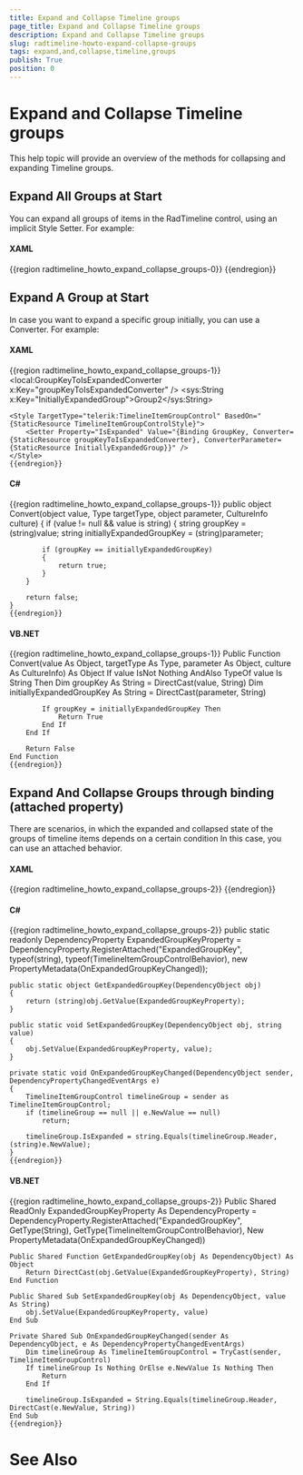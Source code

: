 ```yaml
---
title: Expand and Collapse Timeline groups
page_title: Expand and Collapse Timeline groups
description: Expand and Collapse Timeline groups
slug: radtimeline-howto-expand-collapse-groups
tags: expand,and,collapse,timeline,groups
publish: True
position: 0
---
```


# Expand and Collapse Timeline groups



This help topic will provide an overview of the methods for collapsing and expanding Timeline groups.
      

## Expand All Groups at Start

You can expand all groups of items in the RadTimeline
          control, using an implicit Style Setter. For example:
        

#### __XAML__

{{region radtimeline_howto_expand_collapse_groups-0}}
	<Style TargetType="telerik:TimelineItemGroupControl" BasedOn="{StaticResource TimelineItemGroupControlStyle}">
	    <Setter Property="IsExpanded" Value="True" />
	</Style>
	{{endregion}}



## Expand A Group at Start

In case you want to expand a specific group initially,
          you can use a Converter. For example:
        

#### __XAML__

{{region radtimeline_howto_expand_collapse_groups-1}}
	<local:GroupKeyToIsExpandedConverter x:Key="groupKeyToIsExpandedConverter" />
	<sys:String x:Key="InitiallyExpandedGroup">Group2</sys:String>
	
	<Style TargetType="telerik:TimelineItemGroupControl" BasedOn="{StaticResource TimelineItemGroupControlStyle}">
	    <Setter Property="IsExpanded" Value="{Binding GroupKey, Converter={StaticResource groupKeyToIsExpandedConverter}, ConverterParameter={StaticResource InitiallyExpandedGroup}}" />
	</Style>
	{{endregion}}



#### __C#__

{{region radtimeline_howto_expand_collapse_groups-1}}
	public object Convert(object value, Type targetType, object parameter, CultureInfo culture)
	{
	    if (value != null && value is string)
	    {
	        string groupKey = (string)value;
	        string initiallyExpandedGroupKey = (string)parameter;
	
	        if (groupKey == initiallyExpandedGroupKey)
	        {
	            return true;
	        }
	    }
	
	    return false;
	}
	{{endregion}}



#### __VB.NET__

{{region radtimeline_howto_expand_collapse_groups-1}}
	Public Function Convert(value As Object, targetType As Type, parameter As Object, culture As CultureInfo) As Object
		If value IsNot Nothing AndAlso TypeOf value Is String Then
			Dim groupKey As String = DirectCast(value, String)
			Dim initiallyExpandedGroupKey As String = DirectCast(parameter, String)
	
			If groupKey = initiallyExpandedGroupKey Then
				Return True
			End If
		End If
	
		Return False
	End Function
	{{endregion}}



## Expand And Collapse Groups through binding (attached property)

There are scenarios, in which the expanded and collapsed state of
          the groups of timeline items depends on a certain condition
          In this case, you can use an attached behavior.
        

#### __XAML__

{{region radtimeline_howto_expand_collapse_groups-2}}
	<Style TargetType="telerik:TimelineItemGroupControl" BasedOn="{StaticResource TimelineItemGroupControlStyle}">
	    <Setter Property="local:TimelineItemGroupControlBehavior.ExpandedGroupKey" Value="{Binding SelectedItem.Group, ElementName=RadTimeline1}" />
	    <Setter Property="telerik:AnimationManager.IsAnimationEnabled" Value="False" />
	</Style>
	{{endregion}}



#### __C#__

{{region radtimeline_howto_expand_collapse_groups-2}}
	public static readonly DependencyProperty ExpandedGroupKeyProperty = DependencyProperty.RegisterAttached("ExpandedGroupKey",
	    typeof(string), typeof(TimelineItemGroupControlBehavior), new PropertyMetadata(OnExpandedGroupKeyChanged));
	
	public static object GetExpandedGroupKey(DependencyObject obj)
	{
	    return (string)obj.GetValue(ExpandedGroupKeyProperty);
	}
	
	public static void SetExpandedGroupKey(DependencyObject obj, string value)
	{
	    obj.SetValue(ExpandedGroupKeyProperty, value);
	}
	
	private static void OnExpandedGroupKeyChanged(DependencyObject sender, DependencyPropertyChangedEventArgs e)
	{
	    TimelineItemGroupControl timelineGroup = sender as TimelineItemGroupControl;
	    if (timelineGroup == null || e.NewValue == null)
	        return;
	
	    timelineGroup.IsExpanded = string.Equals(timelineGroup.Header, (string)e.NewValue);
	}
	{{endregion}}



#### __VB.NET__

{{region radtimeline_howto_expand_collapse_groups-2}}
	Public Shared ReadOnly ExpandedGroupKeyProperty As DependencyProperty = DependencyProperty.RegisterAttached("ExpandedGroupKey", GetType(String), GetType(TimelineItemGroupControlBehavior), New PropertyMetadata(OnExpandedGroupKeyChanged))
	
	Public Shared Function GetExpandedGroupKey(obj As DependencyObject) As Object
		Return DirectCast(obj.GetValue(ExpandedGroupKeyProperty), String)
	End Function
	
	Public Shared Sub SetExpandedGroupKey(obj As DependencyObject, value As String)
		obj.SetValue(ExpandedGroupKeyProperty, value)
	End Sub
	
	Private Shared Sub OnExpandedGroupKeyChanged(sender As DependencyObject, e As DependencyPropertyChangedEventArgs)
		Dim timelineGroup As TimelineItemGroupControl = TryCast(sender, TimelineItemGroupControl)
		If timelineGroup Is Nothing OrElse e.NewValue Is Nothing Then
			Return
		End If
	
		timelineGroup.IsExpanded = String.Equals(timelineGroup.Header, DirectCast(e.NewValue, String))
	End Sub
	{{endregion}}



# See Also
